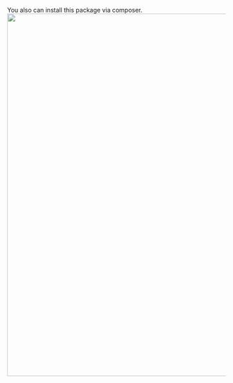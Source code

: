 You also can install this package via composer.
<a href="https://asciinema.org/a/d2al4s6UNZ5YLbs892HIqUdec"><img src="https://asciinema.org/a/d2al4s6UNZ5YLbs892HIqUdec.png" width="836"/></a>